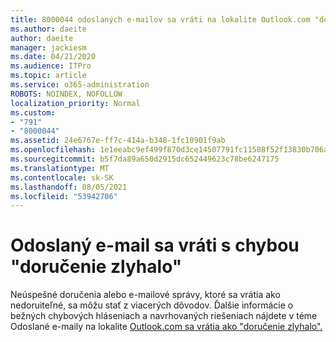 ```yaml
---
title: 8000044 odoslaných e-mailov sa vráti na lokalite Outlook.com "doručenie zlyhalo"
ms.author: daeite
author: daeite
manager: jackiesm
ms.date: 04/21/2020
ms.audience: ITPro
ms.topic: article
ms.service: o365-administration
ROBOTS: NOINDEX, NOFOLLOW
localization_priority: Normal
ms.custom:
- "791"
- "8000044"
ms.assetid: 24e6767e-ff7c-414a-b348-1fc10901f9ab
ms.openlocfilehash: 1e1eeabc9ef499f870d3ce14507791fc11508f52f13830b706ad1044c98454c2
ms.sourcegitcommit: b5f7da89a650d2915dc652449623c78be6247175
ms.translationtype: MT
ms.contentlocale: sk-SK
ms.lasthandoff: 08/05/2021
ms.locfileid: "53942706"
---
```

# <a name="sent-email-comes-back-delivery-failed"></a>Odoslaný e-mail sa vráti s chybou "doručenie zlyhalo"

Neúspešné doručenia alebo e-mailové správy, ktoré sa vrátia ako nedoruiteľné, sa môžu stať z viacerých dôvodov. Ďalšie informácie o bežných chybových hláseniach a navrhovaných riešeniach nájdete v téme Odoslané e-maily na lokalite [Outlook.com sa vrátia ako "doručenie zlyhalo".](https://support.office.com/article/45e048ac-f7b1-4c0f-b525-081cb34f1062?wt.mc_id=Office_Outlook_com_Alchemy)
  